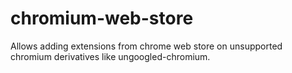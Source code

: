 # chromium-web-store
Allows adding extensions from chrome web store on unsupported chromium derivatives like ungoogled-chromium.
